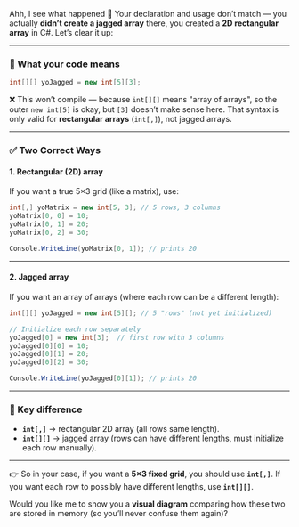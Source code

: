 Ahh, I see what happened 👀
Your declaration and usage don’t match — you actually **didn’t create a jagged array** there, you created a **2D rectangular array** in C#. Let’s clear it up:

---

### 🔎 What your code means

```csharp
int[][] yoJagged = new int[5][3]; 
```

❌ This won’t compile — because `int[][]` means "array of arrays", so the outer `new int[5]` is okay, but `[3]` doesn’t make sense here.
That syntax is only valid for **rectangular arrays** (`int[,]`), not jagged arrays.

---

### ✅ Two Correct Ways

#### 1. **Rectangular (2D) array**

If you want a true 5×3 grid (like a matrix), use:

```csharp
int[,] yoMatrix = new int[5, 3]; // 5 rows, 3 columns
yoMatrix[0, 0] = 10;
yoMatrix[0, 1] = 20;
yoMatrix[0, 2] = 30;

Console.WriteLine(yoMatrix[0, 1]); // prints 20
```

---

#### 2. **Jagged array**

If you want an array of arrays (where each row can be a different length):

```csharp
int[][] yoJagged = new int[5][]; // 5 "rows" (not yet initialized)

// Initialize each row separately
yoJagged[0] = new int[3];  // first row with 3 columns
yoJagged[0][0] = 10;
yoJagged[0][1] = 20;
yoJagged[0][2] = 30;

Console.WriteLine(yoJagged[0][1]); // prints 20
```

---

### 🔑 Key difference

* **`int[,]`** → rectangular 2D array (all rows same length).
* **`int[][]`** → jagged array (rows can have different lengths, must initialize each row manually).

---

👉 So in your case, if you want a **5×3 fixed grid**, you should use **`int[,]`**.
If you want each row to possibly have different lengths, use **`int[][]`**.

Would you like me to show you a **visual diagram** comparing how these two are stored in memory (so you’ll never confuse them again)?
